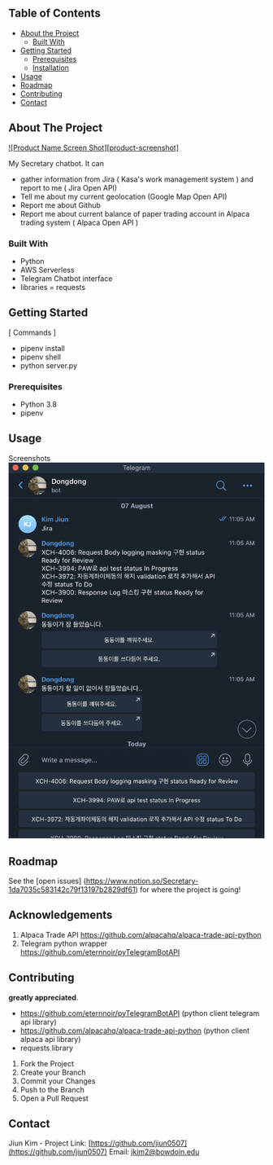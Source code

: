 <!-- TABLE OF CONTENTS -->
## Table of Contents

* [About the Project](#about-the-project)
  * [Built With](#built-with)
* [Getting Started](#getting-started)
  * [Prerequisites](#prerequisites)
  * [Installation](#installation)
* [Usage](#usage)
* [Roadmap](#roadmap)
* [Contributing](#contributing)
* [Contact](#contact)



<!-- ABOUT THE PROJECT -->
## About The Project

[![Product Name Screen Shot][product-screenshot]](https://example.com)

My Secretary chatbot.
It can
- gather information from Jira ( Kasa's work management system ) and report to me ( Jira Open API)
- Tell me about my current geolocation (Google Map Open API)
- Report me about Github
- Report me about current balance of paper trading account in Alpaca trading system ( Alpaca Open API )

### Built With
* Python
* AWS Serverless
* Telegram Chatbot interface
* libraries = requests

<!-- GETTING STARTED -->
## Getting Started
[ Commands ]
- pipenv install
- pipenv shell
- python server.py

### Prerequisites
- Python 3.8
- pipenv

<!-- USAGE EXAMPLES -->
## Usage
Screenshots
![Screenshot](screenshots/screenshot1.png)


<!-- ROADMAP -->
## Roadmap

See the [open issues]
(https://www.notion.so/Secretary-1da7035c583142c79f13197b2829df61) 
for where the project is going!

<!-- ACKNOWLEDGEMENTS -->
## Acknowledgements
1. Alpaca Trade API https://github.com/alpacahq/alpaca-trade-api-python
2. Telegram python wrapper https://github.com/eternnoir/pyTelegramBotAPI

<!-- CONTRIBUTING -->
## Contributing
**greatly appreciated**.
- https://github.com/eternnoir/pyTelegramBotAPI (python client telegram api library)
- https://github.com/alpacahq/alpaca-trade-api-python (python client alpaca api library)
- requests library

1. Fork the Project
2. Create your Branch 
3. Commit your Changes
4. Push to the Branch
5. Open a Pull Request

<!-- CONTACT -->
## Contact

Jiun Kim - 
Project Link: [https://github.com/jiun0507](https://github.com/jiun0507)
Email: jkim2@bowdoin.edu

